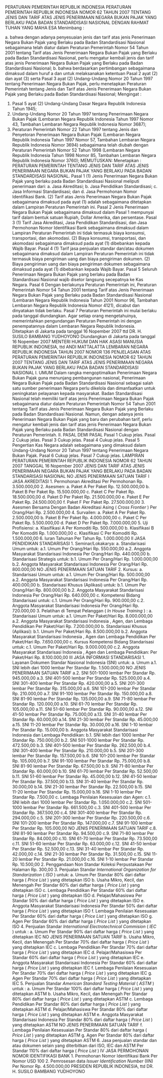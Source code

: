  PERATURAN PEMERINTAH REPUBLIK INDONESIA PERATURAN PEMERINTAH REPUBLIK INDONESIA NOMOR 62 TAHUN 2007 TENTANG JENIS DAN TARIF ATAS JENIS PENERIMAAN NEGARA BUKAN PAJAK YANG BERLAKU PADA BADAN STANDARDISASI NASIONAL
DENGAN RAHMAT TUHAN YANG MAHA ESA
Menimbang :

a. bahwa dengan adanya penyesuaian jenis dan tarif atas jenis Penerimaan Negara Bukan Pajak yang Berlaku pada Badan Standardisasi Nasional sebagaimana telah diatur dalam Peraturan Pemerintah Nomor 54 Tahun 2001 tentang Tarif atas Jenis Penerimaan Negara Bukan Pajak yang Berlaku pada Badan Standardisasi Nasional, perlu mengatur kembali jenis dan tarif atas jenis Penerimaan Negara Bukan Pajak yang Berlaku pada Badan Standardisasi Nasional;
b. bahwa berdasarkan pertimbangan sebagaimana dimaksud dalam huruf a dan untuk melaksanakan ketentuan Pasal 2 ayat (2) dan ayat (3) serta Pasal 3 ayat (2) Undang-Undang Nomor 20 Tahun 1997 tentang Penerimaan Negara Bukan Pajak, perlu menetapkan Peraturan Pemerintah tentang Jenis dan Tarif atas Jenis Penerimaan Negara Bukan Pajak yang Berlaku pada Badan Standardisasi Nasional;
Mengingat :

1. Pasal 5 ayat (2) Undang-Undang Dasar Negara Republik Indonesia Tahun 1945;
2. Undang-Undang Nomor 20 Tahun 1997 tentang Penerimaan Negara Bukan Pajak (Lembaran Negara Republik Indonesia Tahun 1997 Nomor 43, Tambahan Lembaran Negara Republik Indonesia Nomor 3687);
3. Peraturan Pemerintah Nomor 22 Tahun 1997 tentang Jenis dan Penyetoran Penerimaan Negara Bukan Pajak (Lembaran Negara Republik Indonesia Tahun 1997 Nomor 57, Tambahan Lembaran Negara Republik Indonesia Nomor 3694) sebagaimana telah diubah dengan Peraturan Pemerintah Nomor 52 Tahun 1998 (Lembaran Negara Republik Indonesia Tahun 1998 Nomor 85, Tambahan Lembaran Negara Republik Indonesia Nomor 3760);
MEMUTUSKAN:
 Menetapkan : PERATURAN PEMERINTAH TENTANG JENIS DAN TARIF ATAS JENIS PENERIMAAN NEGARA BUKAN PAJAK YANG BERLAKU PADA BADAN STANDARDISASI NASIONAL.
Pasal 1
(1) Jenis Penerimaan Negara Bukan Pajak yang berlaku pada Badan Standardisasi Nasional meliputi penerimaan dari:
a. Jasa Akreditasi;
b. Jasa Pendidikan Standardisasi;
c. Jasa Informasi Standardisasi; dan
d. Jasa Permohonan Nomor Identifikasi Bank.
(2) Tarif atas Jenis Penerimaan Negara Bukan Pajak sebagaimana dimaksud pada ayat (1) adalah sebagaimana ditetapkan dalam Lampiran Peraturan Pemerintah ini.
Pasal 2
Jenis Penerimaan Negara Bukan Pajak sebagaimana dimaksud dalam Pasal 1 mempunyai tarif dalam bentuk satuan Rupiah, Dollar Amerika, dan persentase.
Pasal 3
(1) Tarif Jasa Akreditasi, Jasa Pendidikan Standardisasi, dan Jasa Permohonan Nomor Identifikasi Bank sebagaimana dimaksud dalam Lampiran Peraturan Pemerintah ini tidak termasuk biaya konsumsi, transportasi, dan akomodasi.
(2) Biaya konsumsi, transportasi, dan akomodasi sebagaimana dimaksud pada ayat (1) dibebankan kepada Wajib Bayar.
Pasal 4
(1) Tarif jasa penjualan standar dan/atau dokumen sebagaimana dimaksud dalam Lampiran Peraturan Pemerintah ini tidak termasuk biaya pengiriman uang dan biaya pengiriman dokumen.
(2) Biaya pengiriman uang dan biaya pengiriman dokumen sebagaimana dimaksud pada ayat (1) dibebankan kepada Wajib Bayar.
Pasal 5
Seluruh Penerimaan Negara Bukan Pajak yang berlaku pada Badan Standardisasi Nasional wajib disetor langsung secepatnya ke Kas Negara.
Pasal 6
Dengan berlakunya Peraturan Pemerintah ini, Peraturan Pemerintah Nomor 54 Tahun 2001 tentang Tarif atas Jenis Penerimaan Negara Bukan Pajak yang Berlaku pada Badan Standardisasi Nasional (Lembaran Negara Republik Indonesia Tahun 2001 Nomor 96, Tambahan Lembaran Negara Republik Indonesia Nomor 4121), dicabut dan dinyatakan tidak berlaku.
Pasal 7
Peraturan Pemerintah ini mulai berlaku pada tanggal diundangkan.
Agar setiap orang mengetahuinya, memerintahkan pengundangan Peraturan Pemerintah ini dengan penempatannya dalam Lembaran Negara Republik Indonesia. Ditetapkan di Jakarta pada tanggal 16 Nopember 2007 ttd DR. H. SUSILO BAMBANG YUDHOYONO Diundangkan di Jakarta pada tanggal 16 Nopember 2007 MENTERI HUKUM DAN HAK ASASI MANUSIA REPUBLIK INDONESIA, ttd ANDI MATTALATTA LEMBARAN NEGARA REPUBLIK INDONESIA TAHUN 2007 NOMOR 136 PENJELASAN ATAS PERATURAN PEMERINTAH REPUBLIK INDONESIA NOMOR 62 TAHUN 2007 TENTANG JENIS DAN TARIF ATAS JENIS PENERIMAAN NEGARA BUKAN PAJAK YANG BERLAKU PADA BADAN STANDARDISASI NASIONAL I. UMUM Dalam rangka mengoptimalkan Penerimaan Negara Bukan Pajak guna menunjang pembangunan nasional, Penerimaan Negara Bukan Pajak pada Badan Standardisasi Nasional sebagai salah satu sumber penerimaan Negara perlu dikelola dan dimanfaatkan untuk peningkatan pelayanan kepada masyarakat. Badan Standardisasi Nasional telah memiliki tarif atas jenis Penerimaan Negara Bukan Pajak sebagaimana diatur dalam Peraturan Pemerintah Nomor 54 Tahun 2001 tentang Tarif atas Jenis Penerimaan Negara Bukan Pajak yang Berlaku pada Badan Standardisasi Nasional. Namun, dengan adanya jenis Penerimaan Negara Bukan Pajak yang baru dan perubahan tarif, perlu mengatur kembali jenis dan tarif atas jenis Penerimaan Negara Bukan Pajak yang Berlaku pada Badan Standardisasi Nasional dengan Peraturan Pemerintah. II. PASAL DEMI PASAL
Pasal 1
Cukup jelas.
Pasal 2
Cukup jelas.
Pasal 3
Cukup jelas.
Pasal 4
Cukup jelas.
Pasal 5
Pengertian Kas Negara adalah sebagaimana yang dimaksud dalam Undang-Undang Nomor 20 Tahun 1997 tentang Penerimaan Negara Bukan Pajak.
Pasal 6
Cukup jelas.
Pasal 7
Cukup jelas. LAMPIRAN PERATURAN PEMERINTAH REPUBLIK INDONESIA NOMOR 62 TAHUN 2007 TANGGAL 16 Nopember 2007 JENIS DAN TARIF ATAS JENIS PENERIMAAN NEGARA BUKAN PAJAK YANG BERLAKU PADA BADAN STANDARISASI NASIONAL NO JENIS PENERIMAAN SATUAN TARIF I JASA AKREDITASI 1. Permohonan Akreditasi Per Permohonan Rp. 3.500.000,00 2. Asesmen:
a. Paket A Per Paket Rp. 12.500.000,00 b. Paket B Per Paket Rp. 15.500.000,00 c. Paket C Per Paket Rp. 18.500.000,00 d. Paket D Per Paket Rp. 21.500.000,00 e. Paket E Per Paket Rp. 24.500.000,00 f. Paket F Per Paket Rp. 27.500.000,00 3. Asesmen Bersama Dengan Badan Akreditasi Asing ( _Cross Frontier_ ) Per Orang/Hari Rp. 2.500.000,00 4. Survailen:
a. Paket A Per Paket Rp. 2.500.000,00 b. Paket B Per Paket Rp. 4.000.000,00 c. Paket C Per Paket Rp. 5.500.000,00 d. Paket D Per Paket Rp. 7.000.000,00 5. Uji Profisiensi:
a. Klasifikasi A Per Komoditi Rp. 500.000,00 b. Klasifikasi B Per Komoditi Rp. 1.000.000,00 c. Klasifikasi C Per Komoditi Rp. 1.500.000,00 6. Iuran Tahunan Per Tahun Rp. 1.000.000,00 II JASA PENDIDIKAN STANDARISASI 1. Seminar/Lokakarya:
a. Standarisasi Umum untuk:
a.1. Umum Per Orang/Hari Rp. 550.000,00 a.2. Anggota Masyarakat Standarisasi Indonesia Per Orang/Hari Rp. 440.000,00 b. Standarisasi Strategis untuk:
b.1. Umum Per Orang/Hari Rp. 1.000.000,00 b.2. Anggota Masyarakat Standarisasi Indonesia Per Orang/Hari Rp. 800.000,00 NO JENIS PENERIMAAN SATUAN TARIF 2. Kursus:
a. Standarisasi Umum untuk:
a.1. Umum Per Orang/Hari Rp. 500.000,00 a.2. Anggota Masyarakat Standarisasi Indonesia Per Orang/Hari Rp. 400.000,00 b. Standarisasi Khusus (Aplikasi) untuk:
b.1. Umum Per Orang/Hari Rp. 800.000,00 b.2. Anggota Masyarakat Standarisasi Indonesia Per Orang/Hari Rp. 640.000,00 c. Kompetensi Bidang Standarisasi untuk:
c.1. Umum Per Orang/Hari Rp. 900.000,00 c.2. Anggota Masyarakat Standarisasi Indonesia Per Orang/Hari Rp. 720.000,00 3. Pelatihan di Tempat Pelanggan ( _In House Training_ ) :
a. Standarisasi Umum untuk:
a.1. Umum Per Paket/Hari Rp. 8.000.000,00 a.2. Anggota Masyarakat Standarisasi Indonesia , Agen, dan Lembaga Pendidikan Per Paket/Hari Rp. 7.200.000,00 b. Standarisasi Khusus (Aplikasi):
b.1. Umum Per Paket/Hari Rp. 8.500.000,00 b.2. Anggota Masyarakat Standarisasi Indonesia , Agen dan Lembaga Pendidikan Per Paket/Hari Rp. 7.650.000,00 c. Kursus Kompetensi Bidang Standarisasi untuk:
c.1. Umum Per Paket/Hari Rp. 9.000.000,00 c.2. Anggota Masyarakat Standarisasi Indonesia , Agen dan Lembaga Pendidikan: Per Paket/Hari Rp. 8.100.000,00 III JASA INFORMASI STANDARISASI 1. Layanan Dokumen Standar Nasional Indonesia (SNI) untuk:
a. Umum a.1. SNI lebih dari 1000 lembar Per Standar Rp. 1.500.000,00 NO JENIS PENERIMAAN SATUAN TARIF a.2. SNI 501-1000 lembar Per Standar Rp. 945.000,00 a.3. SNI 401-500 lembar Per Standar Rp. 525.000,00 a.4. SNI 301-400 lembar Per Standar Rp. 420.000,00 a.5. SNI 201-300 lembar Per Standar Rp. 315.000,00 a.6. SNI 101-200 lembar Per Standar Rp. 210.000,00 a.7. SNI 91-100 lembar Per Standar Rp. 150.000,00 a.8. SNI 81-90 lembar Per Standar Rp. 135.000,00 a.9. SNI 71-80 lembar Per Standar Rp. 120.000,00 a.10. SNI 61-70 lembar Per Standar Rp. 105.000,00 a.11. SNI 51-60 lembar Per Standar Rp. 90.000,00 a.12. SNI 41-50 lembar Per Standar Rp. 75.000,00 a.13. SNI 31-40 lembar Per Standar Rp. 60.000,00 a.14. SNI 21-30 lembar Per Standar Rp. 45.000,00 a.15. SNI 11-20 lembar Per Standar Rp. 30.000,00 a.16. SNI 1-10 lembar Per Standar Rp. 15.000,00 b. Anggota Masyarakat Standarisasi Indonesia dan Lembaga Pendidikan:
b.1. SNI lebih dari 1000 lembar Per Standar Rp. 750.000,00 b.2. SNI 501-1000 lembar Per Standar Rp. 472.500,00 b.3. SNI 401-500 lembar Per Standar Rp. 262.500,00 b.4. SNI 301-400 lembar Per Standar Rp. 210.000,00 b.5. SNI 201-300 lembar Per Standar Rp. 157.500,00 b.6. SNI 101-200 lembar Per Standar Rp. 105.000,00 b.7. SNI 91-100 lembar Per Standar Rp. 75.000,00 b.8. SNI 81-90 lembar Per Standar Rp. 67.500,00 b.9. SNI 71-80 lembar Per Standar Rp. 60.000,00 b.10. SNI 61-70 lembar Per Standar Rp. 52.500,00 b.11. SNI 51-60 lembar Per Standar Rp. 45.000,00 b.12. SNI 41-50 lembar Per Standar Rp. 37.500,00 b.13. SNI 31-40 lembar Per Standar Rp. 30.000,00 b.14. SNI 21-30 lembar Per Standar Rp. 22.500,00 b.15. SNI 11-20 lembar Per Standar Rp. 15.000,00 b.16. SNI 1-10 lembar Per Standar Rp. 7.500,00 c. Lembaga Penilaian Kesesuaian dan Agen:
c.1. SNI lebih dari 1000 lembar Per Standar Rp. 1.050.000,00 c.2. SNI 501-1000 lembar Per Standar Rp. 661.500,00 c.3. SNI 401-500 lembar Per Standar Rp. 367.500,00 c.4. SNI 301-400 lembar Per Standar Rp. 294.000,00 c.5. SNI 201-300 lembar Per Standar Rp. 220.500,00 c.6. SNI 101-200 lembar Per Standar Rp. 147.000,00 c.7. SNI 91-100 lembar Per Standar Rp. 105.000,00 NO JENIS PENERIMAAN SATUAN TARIF c.8. SNI 81-90 lembar Per Standar Rp. 94.500,00 c.9. SNI 71-80 lembar Per Standar Rp. 84.000,00 c.10. SNI 61-70 lembar Per Standar Rp. 73.500,00 c.11. SNI 51-60 lembar Per Standar Rp. 63.000,00 c.12. SNI 41-50 lembar Per Standar Rp. 52.500,00 c.13. SNI 31-40 lembar Per Standar Rp. 42.000,00 c.14. SNI 21-30 lembar Per Standar Rp. 31.500,00 c.15. SNI 11-20 lembar Per Standar Rp. 21.000,00 c.16. SNI 1-10 lembar Per Standar Rp. 10.500,00 2. Penggandaan Non Standar Koleksi Perpustakaan Per Halaman Rp. 300,00 3. Penjualan Standar _International_ _Organization for Standarization_ ( _ISO_ ) untuk:
a. Umum Per Standar 80% dari daftar harga ( _Price List_ ) yang ditetapkan ISO b. Usaha Mikro, Kecil, dan Menengah Per Standar 60% dari daftar harga ( _Price List_ ) yang ditetapkan ISO c. Lembaga Pendidikan Per Standar 60% dari daftar harga ( _Price List_ ) yang ditetapkan ISO d. Pelajar/Mahasiswa Per Standar 50% dari daftar harga ( _Price List_ ) yang ditetapkan ISO e. Anggota Masyarakat Standarisasi Indonesia Per Standar 50% dari daftar harga ( _Price List_ ) yang ditetapkan ISO f. Lembaga Penilaian Kesesuaian Per Standar 60% dari daftar harga ( _Price List_ ) yang ditetapkan ISO g. Agen Per Standar 60% dari daftar harga ( _Price List_ ) yang ditetapkan ISO 4. Penjualan Standar _International_ _Electrotechnical Commision_ ( _IEC_ ) untuk :
a. Umum Per Standar 90% dari daftar harga ( _Price List_ ) yang ditetapkan IEC NO JENIS PENERIMAAN SATUAN TARIF b. Usaha Mikro, Kecil, dan Menengah Per Standar 70% dari daftar harga ( _Price List_ ) yang ditetapkan IEC c. Lembaga Pendidikan Per Standar 70% dari daftar harga ( _Price List_ ) yang ditetapkan IEC d. Pelajar/Mahasiswa Per Standar 60% dari daftar harga ( _Price List_ ) yang ditetapkan IEC e. Anggota Masyarakat Standarisasi Indonesia Per Standar 60% dari daftar harga ( _Price List_ ) yang ditetapkan IEC f. Lembaga Penilaian Kesesuaian Per Standar 70% dari daftar harga ( _Price List_ ) yang ditetapkan IEC g. Agen Per Standar 70% dari daftar harga ( _Price List_ ) yang ditetapkan IEC 5. Penjualan Standar _American_ _Standard_ _Testing Material_ ( _ASTM_ ) untuk :
a. Umum Per Standar 100% dari daftar harga ( _Price List_ ) yang ditetapkan ASTM b. Usaha Mikro, Kecil, dan Menengah Per Standar 80% dari daftar harga ( _Price List_ ) yang ditetapkan ASTM c. Lembaga Pendidikan Per Standar 80% dari daftar harga ( _Price List_ ) yang ditetapkan ASTM d. Pelajar/Mahasiswa Per Standar 80% dari daftar harga ( _Price List_ ) yang ditetapkan ASTM e. Anggota Masyarakat Standarisasi Indonesia Per Standar 80% dari daftar harga ( _Price List_ ) yang ditetapkan ASTM NO JENIS PENERIMAAN SATUAN TARIF f. Lembaga Penilaian Kesesuaian Per Standar 80% dari daftar harga ( _Price List_ ) yang ditetapkan ASTM g. Agen Per Standar 80% dari daftar harga ( _Price List_ ) yang ditetapkan ASTM 6. Jasa penjualan standar dan atau dokumen selain yang diterbitkan dari ISO, IEC dan ASTM Per Standar 110% dari daftar harga ( _Price List_ ) IV JASA PERMOHONAN NOMOR IDENTIFIKASI BANK 1. Permohonan Nomor Identifikasi Bank Per Nomor USD 100 2. Pemrosesan data _Issuer_ _Identification Number_ (IIN) Per Nomor Rp. 4.500.000,00 PRESIDEN REPUBLIK INDONESIA, ttd DR. H. SUSILO BAMBANG YUDHOYONO